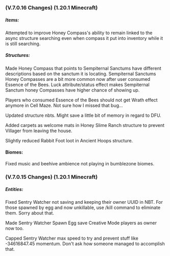 ### **(V.7.0.16 Changes) (1.20.1 Minecraft)**

##### Items:
Attempted to improve Honey Compass's ability to remain linked to the async structure searching even when compass it 
 put into inventory while it is still searching.

##### Structures:
Made Honey Compass that points to Sempiternal Sanctums have different descriptions based on the sanctum it is locating.
 Sempiternal Sanctums Honey Compasses are a bit more common now after user consumed Essence of the Bees.
 Luck attribute/status effect makes Sempiternal Sanctum honey Compasses have higher chance of showing up.

Players who consumed Essence of the Bees should not get Wrath effect anymore in Cell Maze. Not sure how I missed that bug...

Updated structure nbts. Might save a little bit of memory in regard to DFU.

Added carpets as welcome mats in Honey Slime Ranch structure to prevent Villager from leaving the house.

Slightly reduced Rabbit Foot loot in Ancient Hoops structure.

#### Biomes:
Fixed music and beehive ambience not playing in bumblezone biomes.


### **(V.7.0.15 Changes) (1.20.1 Minecraft)**

##### Entities:
Fixed Sentry Watcher not saving and keeping their owner UUID in NBT. 
 For those spawned by egg and now unkillable, use /kill command to eliminate them. Sorry about that.

Made Sentry Watcher Spawn Egg save Creative Mode players as owner now too.

Capped Sentry Watcher max speed to try and prevent stuff like -34616847.45 momentum. Don't ask how someone managed to accomplish that.